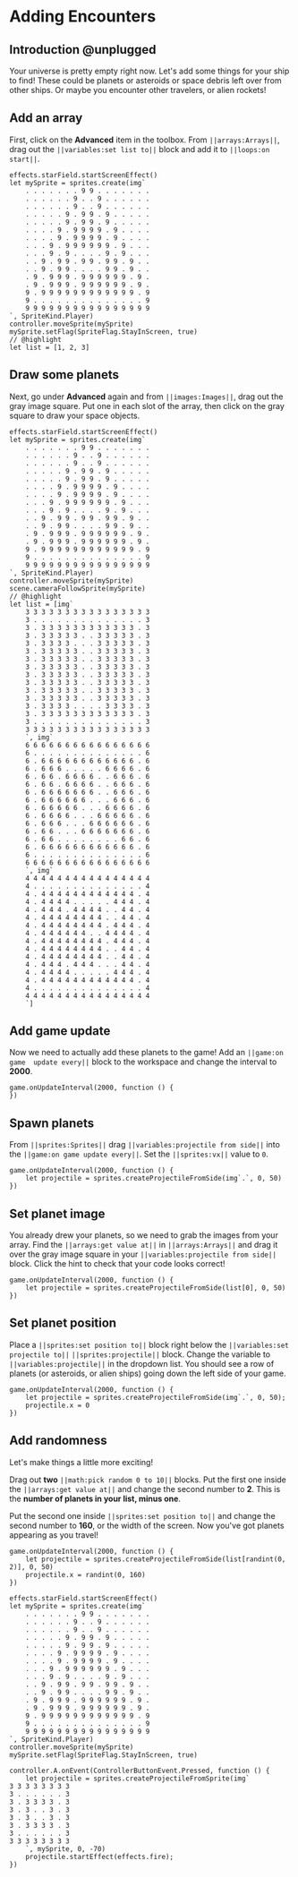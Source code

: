 # Adding Encounters

## Introduction @unplugged

Your universe is pretty empty right now. Let's add some things for your ship 
to find! These could be planets or asteroids or space debris left over from 
other ships. Or maybe you encounter other travelers, or alien rockets!

## Add an array

First, click on the **Advanced** item in the toolbox. From ``||arrays:Arrays||``,
 drag out the ``||variables:set list to||`` block and add it to 
 ``||loops:on start||``.

```blocks
effects.starField.startScreenEffect()
let mySprite = sprites.create(img`
    . . . . . . . 9 9 . . . . . . .
    . . . . . . 9 . . 9 . . . . . .
    . . . . . . 9 . . 9 . . . . . .
    . . . . . 9 . 9 9 . 9 . . . . .
    . . . . . 9 . 9 9 . 9 . . . . .
    . . . . 9 . 9 9 9 9 . 9 . . . .
    . . . . 9 . 9 9 9 9 . 9 . . . .
    . . . 9 . 9 9 9 9 9 9 . 9 . . .
    . . . 9 . 9 . . . . 9 . 9 . . .
    . . 9 . 9 9 . 9 9 . 9 9 . 9 . .
    . . 9 . 9 9 . . . . 9 9 . 9 . .
    . 9 . 9 9 9 . 9 9 9 9 9 9 . 9 .
    . 9 . 9 9 9 . 9 9 9 9 9 9 . 9 .
    9 . 9 9 9 9 9 9 9 9 9 9 9 9 . 9
    9 . . . . . . . . . . . . . . 9
    9 9 9 9 9 9 9 9 9 9 9 9 9 9 9 9
`, SpriteKind.Player)
controller.moveSprite(mySprite)
mySprite.setFlag(SpriteFlag.StayInScreen, true)
// @highlight
let list = [1, 2, 3]
```

## Draw some planets

Next, go under **Advanced** again and from ``||images:Images||``, drag out the 
gray image square. Put one in each slot of the array, then click on the gray 
square to draw your space objects.

```blocks
effects.starField.startScreenEffect()
let mySprite = sprites.create(img`
    . . . . . . . 9 9 . . . . . . .
    . . . . . . 9 . . 9 . . . . . .
    . . . . . . 9 . . 9 . . . . . .
    . . . . . 9 . 9 9 . 9 . . . . .
    . . . . . 9 . 9 9 . 9 . . . . .
    . . . . 9 . 9 9 9 9 . 9 . . . .
    . . . . 9 . 9 9 9 9 . 9 . . . .
    . . . 9 . 9 9 9 9 9 9 . 9 . . .
    . . . 9 . 9 . . . . 9 . 9 . . .
    . . 9 . 9 9 . 9 9 . 9 9 . 9 . .
    . . 9 . 9 9 . . . . 9 9 . 9 . .
    . 9 . 9 9 9 . 9 9 9 9 9 9 . 9 .
    . 9 . 9 9 9 . 9 9 9 9 9 9 . 9 .
    9 . 9 9 9 9 9 9 9 9 9 9 9 9 . 9
    9 . . . . . . . . . . . . . . 9
    9 9 9 9 9 9 9 9 9 9 9 9 9 9 9 9
`, SpriteKind.Player)
controller.moveSprite(mySprite)
scene.cameraFollowSprite(mySprite)
// @highlight
let list = [img`
    3 3 3 3 3 3 3 3 3 3 3 3 3 3 3 3 
    3 . . . . . . . . . . . . . . 3 
    3 . 3 3 3 3 3 3 3 3 3 3 3 3 . 3 
    3 . 3 3 3 3 3 . . 3 3 3 3 3 . 3 
    3 . 3 3 3 3 . . . 3 3 3 3 3 . 3 
    3 . 3 3 3 3 3 . . 3 3 3 3 3 . 3 
    3 . 3 3 3 3 3 . . 3 3 3 3 3 . 3 
    3 . 3 3 3 3 3 . . 3 3 3 3 3 . 3 
    3 . 3 3 3 3 3 . . 3 3 3 3 3 . 3 
    3 . 3 3 3 3 3 . . 3 3 3 3 3 . 3 
    3 . 3 3 3 3 3 . . 3 3 3 3 3 . 3 
    3 . 3 3 3 3 3 . . 3 3 3 3 3 . 3 
    3 . 3 3 3 3 . . . . 3 3 3 3 . 3 
    3 . 3 3 3 3 3 3 3 3 3 3 3 3 . 3 
    3 . . . . . . . . . . . . . . 3 
    3 3 3 3 3 3 3 3 3 3 3 3 3 3 3 3 
    `, img`
    6 6 6 6 6 6 6 6 6 6 6 6 6 6 6 6 
    6 . . . . . . . . . . . . . . 6 
    6 . 6 6 6 6 6 6 6 6 6 6 6 6 . 6 
    6 . 6 6 6 . . . . . 6 6 6 6 . 6 
    6 . 6 6 . 6 6 6 6 . . 6 6 6 . 6 
    6 . 6 6 . 6 6 6 6 . . 6 6 6 . 6 
    6 . 6 6 6 6 6 6 6 . . 6 6 6 . 6 
    6 . 6 6 6 6 6 6 . . . 6 6 6 . 6 
    6 . 6 6 6 6 6 . . . 6 6 6 6 . 6 
    6 . 6 6 6 6 . . . 6 6 6 6 6 . 6 
    6 . 6 6 6 . . . 6 6 6 6 6 6 . 6 
    6 . 6 6 . . . 6 6 6 6 6 6 6 . 6 
    6 . 6 6 . . . . . . . . 6 6 . 6 
    6 . 6 6 6 6 6 6 6 6 6 6 6 6 . 6 
    6 . . . . . . . . . . . . . . 6 
    6 6 6 6 6 6 6 6 6 6 6 6 6 6 6 6 
    `, img`
    4 4 4 4 4 4 4 4 4 4 4 4 4 4 4 4 
    4 . . . . . . . . . . . . . . 4 
    4 . 4 4 4 4 4 4 4 4 4 4 4 4 . 4 
    4 . 4 4 4 4 . . . . . 4 4 4 . 4 
    4 . 4 4 4 . 4 4 4 4 . . 4 4 . 4 
    4 . 4 4 4 4 4 4 4 4 . . 4 4 . 4 
    4 . 4 4 4 4 4 4 4 4 . 4 4 4 . 4 
    4 . 4 4 4 4 4 4 . . 4 4 4 4 . 4 
    4 . 4 4 4 4 4 4 4 4 . 4 4 4 . 4 
    4 . 4 4 4 4 4 4 4 4 . . 4 4 . 4 
    4 . 4 4 4 4 4 4 4 4 . . 4 4 . 4 
    4 . 4 4 4 . 4 4 4 . . . 4 4 . 4 
    4 . 4 4 4 4 . . . . . 4 4 4 . 4 
    4 . 4 4 4 4 4 4 4 4 4 4 4 4 . 4 
    4 . . . . . . . . . . . . . . 4 
    4 4 4 4 4 4 4 4 4 4 4 4 4 4 4 4 
    `]
```


## Add game update

Now we need to actually add these planets to the game! Add an ``||game:on game 
update every||`` block to the workspace and change the interval to **2000**.

```blocks
game.onUpdateInterval(2000, function () {
})
```

## Spawn planets

From ``||sprites:Sprites||`` drag ``||variables:projectile from side||`` into 
the ``||game:on game update every||``. Set the ``||sprites:vx||`` value to `0`.

```blocks
game.onUpdateInterval(2000, function () {
    let projectile = sprites.createProjectileFromSide(img`.`, 0, 50)
})
```

## Set planet image

You already drew your planets, so we need to grab the images from your array. 
Find the ``||arrays:get value at||`` in ``||arrays:Arrays||`` and drag it over 
the gray image square in your ``||variables:projectile from side||`` block. 
Click the hint to check that your code looks correct!

```blocks
game.onUpdateInterval(2000, function () {
    let projectile = sprites.createProjectileFromSide(list[0], 0, 50)
})
```

## Set planet position
Place a ``||sprites:set position to||`` block right below the 
``||variables:set projectile to||`` ``||sprites:projectile||`` block. Change 
the variable to ``||variables:projectile||`` in the dropdown list. You should 
see a row of planets (or asteroids, or alien ships) going down the left side 
of your game. 

```blocks
game.onUpdateInterval(2000, function () {
    let projectile = sprites.createProjectileFromSide(img`.`, 0, 50);
    projectile.x = 0
})
```
## Add randomness

Let's make things a little more exciting! 

Drag out  **two** ``||math:pick random 0 to 10||`` blocks. Put the first one 
inside the ``||arrays:get value at||`` and change the second number to **2**. 
This is the **number of planets in your list, minus one**. 

Put the second one inside ``||sprites:set position to||`` and change the 
second number to **160**, or the width of the screen. Now you've got planets 
appearing as you travel!

```blocks
game.onUpdateInterval(2000, function () {
    let projectile = sprites.createProjectileFromSide(list[randint(0, 2)], 0, 50)
    projectile.x = randint(0, 160)
})
```

```template
effects.starField.startScreenEffect()
let mySprite = sprites.create(img`
    . . . . . . . 9 9 . . . . . . .
    . . . . . . 9 . . 9 . . . . . .
    . . . . . . 9 . . 9 . . . . . .
    . . . . . 9 . 9 9 . 9 . . . . .
    . . . . . 9 . 9 9 . 9 . . . . .
    . . . . 9 . 9 9 9 9 . 9 . . . .
    . . . . 9 . 9 9 9 9 . 9 . . . .
    . . . 9 . 9 9 9 9 9 9 . 9 . . .
    . . . 9 . 9 . . . . 9 . 9 . . .
    . . 9 . 9 9 . 9 9 . 9 9 . 9 . .
    . . 9 . 9 9 . . . . 9 9 . 9 . .
    . 9 . 9 9 9 . 9 9 9 9 9 9 . 9 .
    . 9 . 9 9 9 . 9 9 9 9 9 9 . 9 .
    9 . 9 9 9 9 9 9 9 9 9 9 9 9 . 9
    9 . . . . . . . . . . . . . . 9
    9 9 9 9 9 9 9 9 9 9 9 9 9 9 9 9
`, SpriteKind.Player)
controller.moveSprite(mySprite)
mySprite.setFlag(SpriteFlag.StayInScreen, true)

controller.A.onEvent(ControllerButtonEvent.Pressed, function () {
    let projectile = sprites.createProjectileFromSprite(img`
3 3 3 3 3 3 3 3 
3 . . . . . . 3 
3 . 3 3 3 3 . 3 
3 . 3 . . 3 . 3 
3 . 3 . . 3 . 3 
3 . 3 3 3 3 . 3 
3 . . . . . . 3 
3 3 3 3 3 3 3 3 
    `, mySprite, 0, -70)
    projectile.startEffect(effects.fire);
})
```
